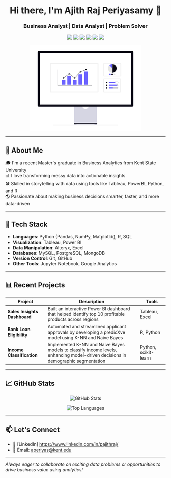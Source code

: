 <!-- GitHub Profile README.md -->

<h1 align="center">Hi there, I'm Ajith Raj Periyasamy 👋</h1>
<h3 align="center">Business Analyst | Data Analyst | Problem Solver</h3>

<p align="center">
  <img src="https://img.shields.io/badge/Python-3776AB?style=for-the-badge&logo=python&logoColor=white"/>
  <img src="https://img.shields.io/badge/R-276DC3?style=for-the-badge&logo=r&logoColor=white"/>
  <img src="https://img.shields.io/badge/Tableau-E97627?style=for-the-badge&logo=tableau&logoColor=white"/>
  <img src="https://img.shields.io/badge/PowerBI-F2C811?style=for-the-badge&logo=powerbi&logoColor=black"/>
  <img src="https://img.shields.io/badge/SQL-4479A1?style=for-the-badge&logo=postgresql&logoColor=white"/>
  <img src="https://img.shields.io/badge/Alteryx-0056A4?style=for-the-badge&logo=dataiku&logoColor=white"/>
</p>


<p align="center">
  <img src="assets/undraw_data-trends_kv5v.png" width="350" alt="Data Trends"/>
</p>

---

## 🧠 About Me

🎓 I'm a recent Master's graduate in Business Analytics from Kent State University  
📊 I love transforming messy data into actionable insights  
🛠 Skilled in storytelling with data using tools like Tableau, PowerBI, Python, and R  
🌎 Passionate about making business decisions smarter, faster, and more data-driven  

---

## 🔧 Tech Stack

- **Languages**: Python (Pandas, NumPy, Matplotlib), R, SQL  
- **Visualization**: Tableau, Power BI  
- **Data Manipulation**: Alteryx, Excel  
- **Databases**: MySQL, PostgreSQL, MongoDB  
- **Version Control**: Git, GitHub  
- **Other Tools**: Jupyter Notebook, Google Analytics

---

## 📊 Recent Projects

| Project | Description | Tools |
|--------|-------------|-------|
| **Sales Insights Dashboard** | Built an interactive Power BI dashboard that helped identify top 10 profitable products across regions | Tableau, Excel |
| **Bank Loan Eligibility** | Automated and streamlined applicant approvals by developing a predicXve model using K-NN and Naive Bayes | R, Python |
| **Income Classification** | Implemented K-NN and Naive Bayes models to classify income levels, enhancing model-driven decisions in demographic segmentation | Python, scikit-learn |

---

## 📈 GitHub Stats

<p align="center">
  <img src="https://github-readme-stats.vercel.app/api?username=Ajith0719&show_icons=true&theme=radical" alt="GitHub Stats"/>
</p>

<p align="center">
  <img src="https://github-readme-stats.vercel.app/api/top-langs/?username=Ajith0719&layout=compact&theme=radical" alt="Top Languages"/>
</p>

---

## 📫 Let's Connect

- 💼 [LinkedIn] https://www.linkedin.com/in/pajithraj/
- 📧 Email: aperiyas@kent.edu

---

_Always eager to collaborate on exciting data problems or opportunities to drive business value using analytics!_
